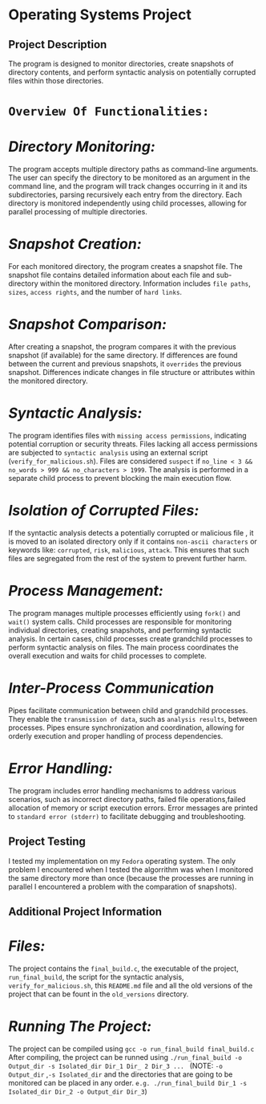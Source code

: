 # **Operating Systems Project**

## Project Description

The program is designed to monitor directories, create snapshots of directory contents, and perform syntactic analysis on potentially corrupted files within those directories.

# `Overview Of Functionalities:`

# *Directory Monitoring:*

The program accepts multiple directory paths as command-line arguments. The user can specify the directory to be monitored as an argument in the command line, and the program will track changes occurring in it and its subdirectories, parsing recursively each entry from the directory.
Each directory is monitored independently using child processes, allowing for parallel processing of multiple directories.

# *Snapshot Creation:*

For each monitored directory, the program creates a snapshot file.
The snapshot file contains detailed information about each file and sub-directory within the monitored directory.
Information includes `file paths`, `sizes`, `access rights`, and the number of `hard links`.

# *Snapshot Comparison:*

After creating a snapshot, the program compares it with the previous snapshot (if available) for the same directory.
If differences are found between the current and previous snapshots, it `overrides` the previous snapshot.
Differences indicate changes in file structure or attributes within the monitored directory.

# *Syntactic Analysis:*

The program identifies files with `missing access permissions`, indicating potential corruption or security threats.
Files lacking all access permissions are subjected to `syntactic analysis` using an external script (`verify_for_malicious.sh`).
Files are considered `suspect` if `no_line < 3 && no_words > 999 && no_characters > 1999`.
The analysis is performed in a separate child process to prevent blocking the main execution flow.

# *Isolation of Corrupted Files:*

If the syntactic analysis detects a potentially corrupted or malicious file , it is moved to an isolated directory only if it contains `non-ascii characters` or keywords like: `corrupted`, `risk`, `malicious`, `attack`.
This ensures that such files are segregated from the rest of the system to prevent further harm.

# *Process Management:*

The program manages multiple processes efficiently using `fork()` and `wait()` system calls.
Child processes are responsible for monitoring individual directories, creating snapshots, and performing syntactic analysis.
In certain cases, child processes create grandchild processes to perform syntactic analysis on files.
The main process coordinates the overall execution and waits for child processes to complete.

# *Inter-Process Communication*

Pipes facilitate communication between child and grandchild processes.
They enable the `transmission of data`, such as `analysis results`, between processes.
Pipes ensure synchronization and coordination, allowing for orderly execution and proper handling of process dependencies.

# *Error Handling:*

The program includes error handling mechanisms to address various scenarios, such as incorrect directory paths, failed file operations,failed allocation of memory or script execution errors.
Error messages are printed to `standard error (stderr)` to facilitate debugging and troubleshooting.

## Project Testing

I tested my implementation on my `Fedora` operating system. The only problem I encountered when I tested the algorrithm was when I monitored the same directory more than once (because the processes are running in parallel I encountered a problem with the comparation of snapshots). 

## Additional Project Information

# *Files:*

The project contains the `final_build.c`, the executable of the project, `run_final_build`, the script for the syntactic analysis, `verify_for_malicious.sh`, this `README.md` file and all the old versions of the project that can be fount in the `old_versions` directory.

# *Running The Project:*

The project can be compiled using `gcc -o run_final_build final_build.c`
After compiling, the project can be runned using `./run_final_build -o Output_dir -s Isolated_dir Dir_1 Dir_ 2 Dir_3 ... ` (NOTE: `-o Output_dir` ,`-s Isolated_dir` and the directories that are going to be monitored can be placed in any order. `e.g. ./run_final_build Dir_1 -s Isolated_dir Dir_2 -o Output_dir Dir_3`)


